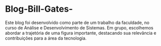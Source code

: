 # Blog-Bill-Gates-
Este blog foi desenvolvido como parte de um trabalho da faculdade, no curso de Análise e Desenvolvimento de Sistemas. Em grupo, escolhemos abordar a trajetória de uma figura importante, destacando sua relevância e contribuições para a área da tecnologia.
